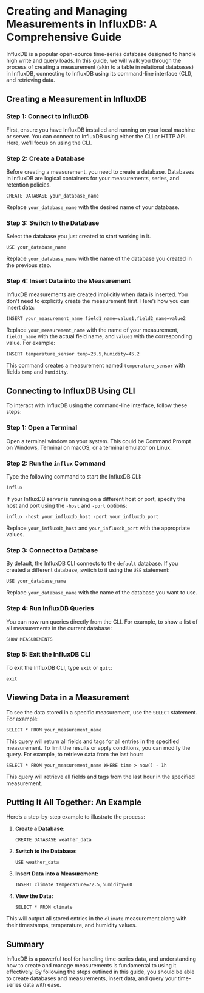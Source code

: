 # Creating and Managing Measurements in InfluxDB: A Comprehensive Guide

InfluxDB is a popular open-source time-series database designed to handle high write and query loads. In this guide, we will walk you through the process of creating a measurement (akin to a table in relational databases) in InfluxDB, connecting to InfluxDB using its command-line interface (CLI), and retrieving data. 

## Creating a Measurement in InfluxDB

### Step 1: Connect to InfluxDB

First, ensure you have InfluxDB installed and running on your local machine or server. You can connect to InfluxDB using either the CLI or HTTP API. Here, we’ll focus on using the CLI.

### Step 2: Create a Database

Before creating a measurement, you need to create a database. Databases in InfluxDB are logical containers for your measurements, series, and retention policies.

```shell
CREATE DATABASE your_database_name
```

Replace `your_database_name` with the desired name of your database.

### Step 3: Switch to the Database

Select the database you just created to start working in it.

```shell
USE your_database_name
```

Replace `your_database_name` with the name of the database you created in the previous step.

### Step 4: Insert Data into the Measurement

InfluxDB measurements are created implicitly when data is inserted. You don't need to explicitly create the measurement first. Here’s how you can insert data:

```shell
INSERT your_measurement_name field1_name=value1,field2_name=value2
```

Replace `your_measurement_name` with the name of your measurement, `field1_name` with the actual field name, and `value1` with the corresponding value. For example:

```shell
INSERT temperature_sensor temp=23.5,humidity=45.2
```

This command creates a measurement named `temperature_sensor` with fields `temp` and `humidity`.

## Connecting to InfluxDB Using CLI

To interact with InfluxDB using the command-line interface, follow these steps:

### Step 1: Open a Terminal

Open a terminal window on your system. This could be Command Prompt on Windows, Terminal on macOS, or a terminal emulator on Linux.

### Step 2: Run the `influx` Command

Type the following command to start the InfluxDB CLI:

```shell
influx
```

If your InfluxDB server is running on a different host or port, specify the host and port using the `-host` and `-port` options:

```shell
influx -host your_influxdb_host -port your_influxdb_port
```

Replace `your_influxdb_host` and `your_influxdb_port` with the appropriate values.

### Step 3: Connect to a Database

By default, the InfluxDB CLI connects to the `default` database. If you created a different database, switch to it using the `USE` statement:

```shell
USE your_database_name
```

Replace `your_database_name` with the name of the database you want to use.

### Step 4: Run InfluxDB Queries

You can now run queries directly from the CLI. For example, to show a list of all measurements in the current database:

```shell
SHOW MEASUREMENTS
```

### Step 5: Exit the InfluxDB CLI

To exit the InfluxDB CLI, type `exit` or `quit`:

```shell
exit
```

## Viewing Data in a Measurement

To see the data stored in a specific measurement, use the `SELECT` statement. For example:

```shell
SELECT * FROM your_measurement_name
```

This query will return all fields and tags for all entries in the specified measurement. To limit the results or apply conditions, you can modify the query. For example, to retrieve data from the last hour:

```shell
SELECT * FROM your_measurement_name WHERE time > now() - 1h
```

This query will retrieve all fields and tags from the last hour in the specified measurement.

## Putting It All Together: An Example

Here’s a step-by-step example to illustrate the process:

1. **Create a Database:**

    ```shell
    CREATE DATABASE weather_data
    ```

2. **Switch to the Database:**

    ```shell
    USE weather_data
    ```

3. **Insert Data into a Measurement:**

    ```shell
    INSERT climate temperature=72.5,humidity=60
    ```

4. **View the Data:**

    ```shell
    SELECT * FROM climate
    ```

This will output all stored entries in the `climate` measurement along with their timestamps, temperature, and humidity values.

## Summary

InfluxDB is a powerful tool for handling time-series data, and understanding how to create and manage measurements is fundamental to using it effectively. By following the steps outlined in this guide, you should be able to create databases and measurements, insert data, and query your time-series data with ease.